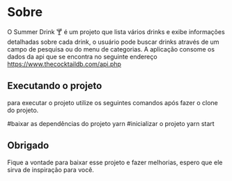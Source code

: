 # Sobre

O Summer Drink 🍸 é um projeto que lista vários drinks e exibe informações detalhadas sobre cada drink, o usuário pode buscar drinks através de um campo de pesquisa ou do menu de categorias.
A aplicação consome os dados da api que se encontra no seguinte endereço https://www.thecocktaildb.com/api.php
## Executando o projeto

para executar o projeto utilize os seguintes comandos após fazer o clone do projeto.

#baixar as dependências do projeto
yarn
#inicializar o projeto
yarn start

## Obrigado
Fique a vontade para baixar esse projeto e fazer melhorias, espero que ele sirva de inspiração para você.


